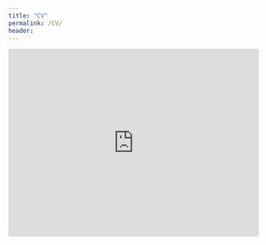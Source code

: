 ```yaml
---
title: "CV"
permalink: /CV/
header:
---
```

<embed src="http://sibamoussa.github.io/images/SibaMoussa_CVFinal.pdf" width="500" height="375" 
 type="application/pdf">
